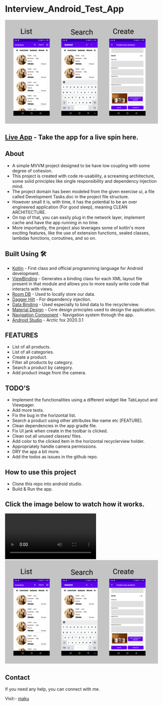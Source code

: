 # Interview_Android_Test_App

![](pdt.png)

## [Live App](https://appetize.io/app/yrrq64xw7y84gn159k1xb98tr4) - Take the app for a live spin here.

## About
- A simple MVVM project designed to be have low coupling with some degree of cohesion.
- This project is created with code re-usability, a screaming architecture, some solid principles like
single responsibility and dependency injection mind.
- The project domain has been modeled from the given exercise ui, a file called Development Tasks.doc
in the project file structure.
- However small it is, with time, it has the potential to be an over engineered application (For
good sleep), meaning CLEAN ARCHITECTURE.
- On top of that, you can easily plug in the network layer, implement cache and have the app running
 in no time.
- More importantly, the project also leverages some of kotlin's more exciting features, like the use
 of extension functions, sealed classes, lambdas functions, coroutines, and so on.

## Built Using 🛠
- [Kotlin](https://kotlinlang.org/) - First class and official programming language for Android
development.
- [ViewBinding](https://developer.android.com/topic/libraries/view-binding) - Generates a binding
  class for each XML layout file present in that module and allows you to more easily write code that
  interacts with views.
- [Room DB](https://square.github.io/retrofit/) - Used to locally store our data.
- [Dagger Hilt](https://dagger.dev/hilt/) - For dependency injection.
- [Data Binding](https://dagger.dev/hilt/) - Used especially to bind data to the recyclerview.
- [Material Design](https://dagger.dev/hilt/) - Core design principles used to design the application.
- [Navigation Component](https://dagger.dev/hilt/) - Navigation system through the app.
- [Android Studio](https://dagger.dev/hilt/) - Arctic fox 2020.3.1

## FEATURES
- List of all products.
- List of all categories.
- Create a product.
- Filter all products by category.
- Search a product by category.
- Add product image from the camera.

## TODO'S
- Implement the functionalities using a different widget like TabLayout and Viewpager.
- Add more tests.
- Fix the bug in the horizontal list.
- Search a product using other attributes like name etc [FEATURE].
- Clean dependencies in the app gradle file.
- Fix UI jank when create in the toolbar is clicked.
- Clean out all unused classes/ files.
- Add color to the clicked item in the horizontal recyclerview holder.
- Appropriately handle camera permissions.
- DRY the app a bit more.
- Add the todos as issues in the github repo.

## How to use this project
- Clone this repo into android studio.
- Build & Run the app.

## Click the image below to watch how it works.
![](video.mp4)
[![Watch the video](https://github.com/ma-za-kpe/Interview_Android_Test_App/blob/master/pdt.png)](https://youtu.be/JYka9TNasbc)

## Contact
If you need any help, you can connect with me.

Visit:- [maku](https://www.linkedin.com/in/maku-mazakpe-700a3a165/)


